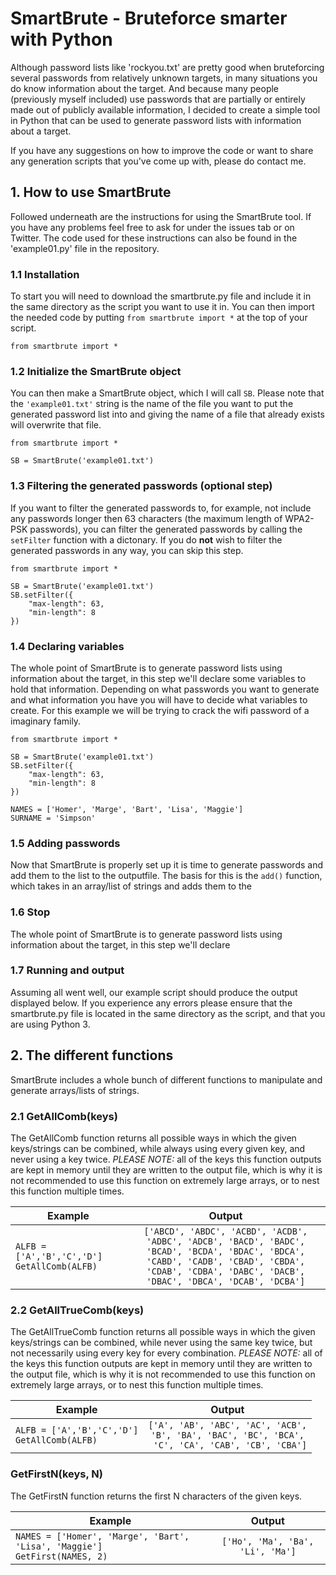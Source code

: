 # SmartBrute - Bruteforce smarter with Python
Although password lists like 'rockyou.txt' are pretty good when bruteforcing several passwords from relatively unknown targets, in many situations you do know information about the target. And because many people (previously myself included) use passwords that are partially or entirely made out of publicly available information, I decided to create a simple tool in Python that can be used to generate password lists with information about a target.

If you have any suggestions on how to improve the code or want to share any generation scripts that you've come up with, please do contact me.

## 1. How to use SmartBrute
Followed underneath are the instructions for using the SmartBrute tool. If you have any problems feel free to ask for under the issues tab or on Twitter. The code used for these instructions can also be found in the 'example01.py' file in the repository.

### 1.1 Installation
To start you will need to download the smartbrute.py file and include it in the same directory as the script you want to use it in. You can then import the needed code by putting `from smartbrute import *` at the top of your script.
```
from smartbrute import *
```

### 1.2 Initialize the SmartBrute object
You can then make a SmartBrute object, which I will call `SB`. Please note that the `'example01.txt'` string is the name of the file you want to put the generated password list into and giving the name of a file that already exists will overwrite that file.
```
from smartbrute import *

SB = SmartBrute('example01.txt')
```

### 1.3 Filtering the generated passwords (optional step)
If you want to filter the generated passwords to, for example, not include any passwords longer then 63 characters (the maximum length of WPA2-PSK passwords), you can filter the generated passwords by calling the `setFilter` function with a dictonary. If you do **not** wish to filter the generated passwords in any way, you can skip this step.
```
from smartbrute import *

SB = SmartBrute('example01.txt')
SB.setFilter({
    "max-length": 63,
    "min-length": 8
})
```

### 1.4 Declaring variables
The whole point of SmartBrute is to generate password lists using information about the target, in this step we'll declare some variables to hold that information. Depending on what passwords you want to generate and what information you have you will have to decide what variables to create. For this example we will be trying to crack the wifi password of a imaginary family. 
```
from smartbrute import *

SB = SmartBrute('example01.txt')
SB.setFilter({
    "max-length": 63,
    "min-length": 8
})

NAMES = ['Homer', 'Marge', 'Bart', 'Lisa', 'Maggie']
SURNAME = 'Simpson'

```

### 1.5 Adding passwords
Now that SmartBrute is properly set up it is time to generate passwords and add them to the list to the outputfile. The basis for this is the `add()` function, which takes in an array/list of strings and adds them to the 

### 1.6 Stop
The whole point of SmartBrute is to generate password lists using information about the target, in this step we'll declare 

### 1.7 Running and output
Assuming all went well, our example script should produce the output displayed below. If you experience any errors please ensure that the smartbrute.py file is located in the same directory as the script, and that you are using Python 3.

## 2. The different functions
SmartBrute includes a whole bunch of different functions to manipulate and generate arrays/lists of strings.

### 2.1 GetAllComb(keys)
The GetAllComb function returns all possible ways in which the given keys/strings can be combined, while always using every given key, and never using a key twice. *PLEASE NOTE:* all of the keys this function outputs are kept in memory until they are written to the output file, which is why it is not recommended to use this function on extremely large arrays, or to nest this function multiple times.

| Example       | Output        |
| ------------- |:-------------:|
| ```ALFB = ['A','B','C','D']```<br>`GetAllComb(ALFB)` | `['ABCD', 'ABDC', 'ACBD', 'ACDB', 'ADBC', 'ADCB', 'BACD', 'BADC',`<br> `'BCAD', 'BCDA', 'BDAC', 'BDCA', 'CABD', 'CADB', 'CBAD', 'CBDA',`<br>`'CDAB', 'CDBA', 'DABC', 'DACB', 'DBAC', 'DBCA', 'DCAB', 'DCBA']` |

### 2.2 GetAllTrueComb(keys)
The GetAllTrueComb function returns all possible ways in which the given keys/strings can be combined, while never using the same key twice, but not necessarily using every key for every combination. *PLEASE NOTE:* all of the keys this function outputs are kept in memory until they are written to the output file, which is why it is not recommended to use this function on extremely large arrays, or to nest this function multiple times.

| Example       | Output        |
| ------------- |:-------------:|
| ```ALFB = ['A','B','C','D']```<br>`GetAllComb(ALFB)` | `['A', 'AB', 'ABC', 'AC', 'ACB',`<br>`'B', 'BA', 'BAC', 'BC', 'BCA',`<br>` 'C', 'CA', 'CAB', 'CB', 'CBA']` |

### GetFirstN(keys, N)
The GetFirstN function returns the first N characters of the given keys.

| Example       | Output        |
| ------------- |:-------------:|
| ```NAMES = ['Homer', 'Marge', 'Bart', 'Lisa', 'Maggie']```<br>```GetFirst(NAMES, 2)``` | `['Ho', 'Ma', 'Ba', 'Li', 'Ma']` |
